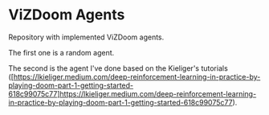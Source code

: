 # ViZDoom Agents

Repository with implemented ViZDoom agents.

The first one is a random agent.

The second is the agent I've done based on the Kieliger's tutorials ([https://lkieliger.medium.com/deep-reinforcement-learning-in-practice-by-playing-doom-part-1-getting-started-618c99075c77]https://lkieliger.medium.com/deep-reinforcement-learning-in-practice-by-playing-doom-part-1-getting-started-618c99075c77).
